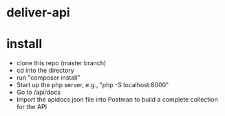 # deliver-api

# install
* clone this repo (master branch)
* cd into the directory
* run "composer install"
* Start up the php server, e.g., "php -S localhost:8000"
* Go to /api/docs
* Import the apidocs.json file into Postman to build a complete collection for the API
